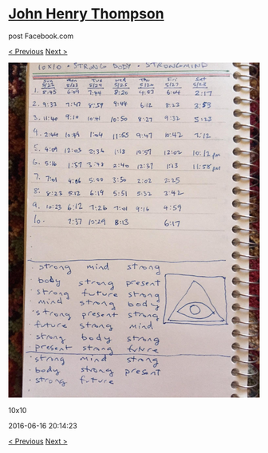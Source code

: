 # [John Henry Thompson](../README.md)
post Facebook.com

[< Previous](2016-06-22-3.md) [Next >](2016-06-16-2.md)

[![](../media/2016-06-16/10x10.jpg)](../README.md)

10x10

2016-06-16 20:14:23

[< Previous](2016-06-22-3.md) [Next >](2016-06-16-2.md)